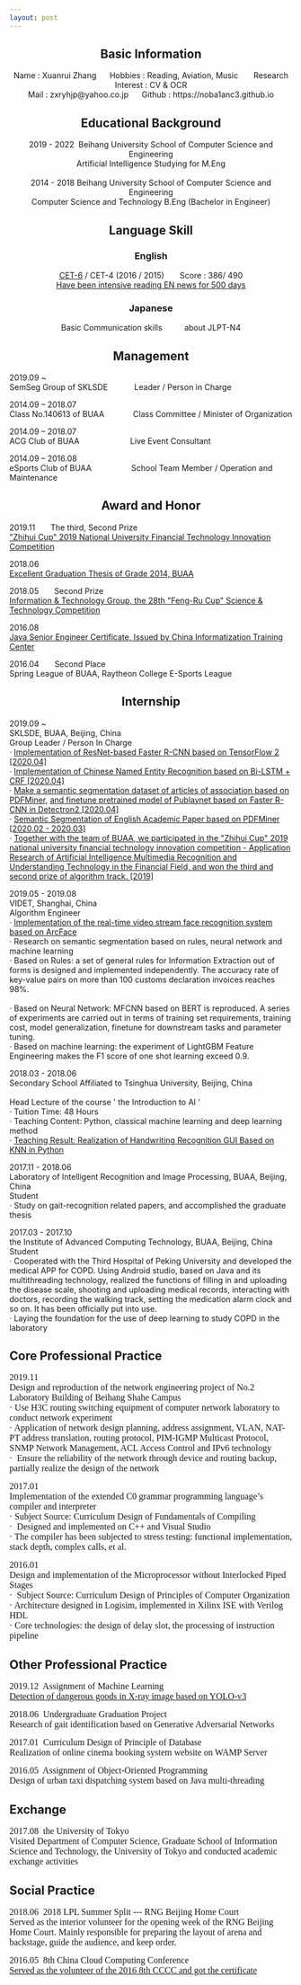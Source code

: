 ```yaml
---
layout: post
---
```


## <center>Basic Information</center>

<center>Name : Xuanrui Zhang      Hobbies : Reading, Aviation, Music       Research Interest : CV & OCR</center>
<center>Mail : zxryhjp@yahoo.co.jp      Github : https://noba1anc3.github.io</center>

## <center>Educational Background</center>

<center>2019 - 2022   Beihang University   School of Computer Science and Engineering</center>
<center>Artificial Intelligence   Studying for M.Eng</center>
<br>
<center>2014 - 2018   Beihang University   School of Computer Science and Engineering</center>
<center>Computer Science and Technology   B.Eng (Bachelor in Engineer)</center>

## <center>Language Skill</center>

### <center>English</center>

<center><a href="http://m.qpic.cn/psc?/fef49446-40e0-48c4-adcc-654c5015022c/90yfO.8bOadXEE4MiHsPn6TyffVgPNmGcjIvjOKMuxcAKJ1BZrBzbZJm2HeN8VaripjDuYYmI8vvcL1pckOBsQ!!/b&bo=VAROBlQETgYRCT4!&rf=viewer_4">CET-6</a> / CET-4 (2016 / 2015) &nbsp;&nbsp;&nbsp;&nbsp;&nbsp; Score : 386/ 490</center>

<center><a href="http://www.github.com/noba1anc3/en_news">
Have been intensive reading EN news for 500 days</a></center>

### <center>Japanese</center>

<center>Basic Communication skills &nbsp;&nbsp;&nbsp;&nbsp;&nbsp;&nbsp;&nbsp;&nbsp; about JLPT-N4</center>

## <center>Management</center>

2019.09 ~  &nbsp;&nbsp;&nbsp;&nbsp;&nbsp;&nbsp;&nbsp;&nbsp;&nbsp;&nbsp;&nbsp;&nbsp;&nbsp;&nbsp;&nbsp;&nbsp; <br>
SemSeg Group of SKLSDE&nbsp;&nbsp;&nbsp;&nbsp;&nbsp;&nbsp;&nbsp;&nbsp;&nbsp;&nbsp;&nbsp; Leader / Person in Charge

2014.09 – 2018.07 &nbsp;&nbsp;&nbsp;&nbsp; <br> Class No.140613 of BUAA &nbsp;&nbsp;&nbsp;&nbsp;&nbsp;&nbsp;&nbsp;&nbsp;&nbsp; &nbsp; Class Committee / Minister of Organization

2014.09 – 2018.07 &nbsp;&nbsp;&nbsp;&nbsp; <br> ACG Club of BUAA &nbsp;&nbsp;&nbsp;&nbsp;&nbsp;&nbsp;&nbsp;&nbsp;&nbsp;&nbsp;&nbsp;&nbsp;&nbsp;&nbsp;&nbsp;&nbsp;&nbsp;&nbsp;&nbsp;&nbsp;&nbsp; Live Event Consultant

2014.09 – 2016.08 &nbsp;&nbsp;&nbsp;&nbsp; <br> eSports Club of BUAA&nbsp;&nbsp;&nbsp;&nbsp;&nbsp;&nbsp;&nbsp;&nbsp;&nbsp;&nbsp;&nbsp;&nbsp;&nbsp;&nbsp;&nbsp;&nbsp;&nbsp; School Team Member / Operation and Maintenance

## <center>Award and Honor</center>

2019.11&nbsp;&nbsp;&nbsp;&nbsp;&nbsp;&nbsp; The third, Second Prize <br>	<a href="http://m.qpic.cn/psc?/fef49446-40e0-48c4-adcc-654c5015022c/90yfO.8bOadXEE4MiHsPn64qNm51rLgAai7.Wdd69I4jNTfeUmBiRviOWdww2JZxEQJ2WmRkpij4t73uFKp6Vw!!/b&bo=CwtABlQM.gYDCc4!&rf=viewer_4">"Zhihui Cup" 2019 National University Financial Technology Innovation Competition</a>

2018.06 <br>	<a href="http://m.qpic.cn/psc?/fef49446-40e0-48c4-adcc-654c5015022c/90yfO.8bOadXEE4MiHsPn0UBm6Jr6mYr41cemrSkByfnoZcEUrB2.JZSuXZOjpIzNLNN3tMV1Ec4flJcMD0RzA!!/b&bo=QAYnCAYN*RADCaM!&rf=viewer_4">Excellent Graduation Thesis of Grade 2014, BUAA</a>

2018.05&nbsp;&nbsp;&nbsp;&nbsp;&nbsp;&nbsp; Second Prize <br>	<a href="http://m.qpic.cn/psc?/fef49446-40e0-48c4-adcc-654c5015022c/90yfO.8bOadXEE4MiHsPn845wJkoLXf*8GIlqmg.rx6CyjvYPYPKxSZOttN3wbat67Qo.E8E*rcVxWZcXaculA!!/b&bo=LgRVAi4EVQIDCSw!&rf=viewer_4">Information & Technology Group, the 28th "Feng-Ru Cup" Science & Technology Competition</a>

2016.08 <br>	<a href="http://m.qpic.cn/psc?/fef49446-40e0-48c4-adcc-654c5015022c/U9VSE8DftkGCrX.UXUSpm2UFWfYyLsEg6F8iU8zxL1WTGl2RrFOJ2ib5l8cb.RpjObT.coav8NyaPXtZ.1fBVuhAYEJ9gc33brtWO*stSCg!/b&bo=VQhABgASgA0ROYo!&rf=viewer_4">Java Senior Engineer Certificate, Issued by China Informatization Training Center</a>

2016.04&nbsp;&nbsp;&nbsp;&nbsp;&nbsp;&nbsp; Second Place <br>	Spring League of BUAA, Raytheon College E-Sports League

## <center>Internship</center>

2019.09 ~ <br>
SKLSDE, BUAA, Beijing, China <br>
	Group Leader / Person In Charge <br>
·	<a href="https://github.com/Noba1anc3/Faster-RCNN-TensorFlow-2">Implementation of ResNet-based Faster R-CNN based on TensorFlow 2 [2020.04]</a><br>
·	<a href="https://github.com/Noba1anc3/CH-NER">Implementation of Chinese Named Entity Recognition based on Bi-LSTM + CRF [2020.04]</a><br>
·	<a href="https://github.com/Noba1anc3/Company-Articles-PDF-SemSeg">Make a semantic segmentation dataset of articles of association based on PDFMiner</a>, <a href="https://github.com/Noba1anc3/Publaynet">and finetune pretrained model of Publaynet based on Faster R-CNN in Detectron2 [2020.04]</a><br>
·	<a href="https://github.com/Noba1anc3/Academic-Paper-PDF-SemSeg">Semantic Segmentation of English Academic Paper based on PDFMiner [2020.02 - 2020.03]</a><br>
·	<a href="http://m.qpic.cn/psc?/fef49446-40e0-48c4-adcc-654c5015022c/90yfO.8bOadXEE4MiHsPn64qNm51rLgAai7.Wdd69I4jNTfeUmBiRviOWdww2JZxEQJ2WmRkpij4t73uFKp6Vw!!/b&bo=CwtABlQM.gYDCc4!&rf=viewer_4">Together with the team of BUAA, we participated in the "Zhihui Cup" 2019 national university financial technology innovation competition - Application Research of Artificial Intelligence Multimedia Recognition and Understanding Technology in the Financial Field, and won the third and second prize of algorithm track. [2019]</a>

2019.05 - 2019.08 <br>
VIDET, Shanghai, China <br>
	Algorithm Engineer <br>
·	<a href="https://github.com/Noba1anc3/ArcFace">Implementation of the real-time video stream face recognition system based on ArcFace</a><br>
·	Research on semantic segmentation based on rules, neural network and machine learning<br>
	·	Based on Rules: a set of general rules for Information Extraction out of forms is designed and implemented independently. The accuracy rate of key-value pairs on more than 100 customs declaration invoices reaches 98%. <br>	
	·	Based on Neural Network: MFCNN based on BERT is reproduced. A series of experiments are carried out in terms of training set requirements, training cost, model generalization, finetune for downstream tasks and parameter tuning.  <br>
	·	Based on machine learning: the experiment of LightGBM Feature Engineering makes the F1 score of one shot learning exceed 0.9.

2018.03 - 2018.06 <br> 
Secondary School Affiliated to Tsinghua University, Beijing, China<br>	
Head Lecture of the course ' the Introduction to AI ' <br>
·	Tuition Time: 48 Hours  <br>
·	Teaching Content: Python, classical machine learning and deep learning method    <br>
·	<a href="http://m.qpic.cn/psc?/fef49446-40e0-48c4-adcc-654c5015022c/90yfO.8bOadXEE4MiHsPn457z3U0oTs*AUAkgXCuuLsfjGQuzy6mTp8G2gtroLc6eSq3NqybzcRBC9K9RnjyNQ!!/b&bo=sgaAAigjIA0RCS4!&rf=viewer_4">Teaching Result: Realization of Handwriting Recognition GUI Based on KNN in Python</a><br>

2017.11 - 2018.06 <br>
Laboratory of Intelligent Recognition and Image Processing, BUAA, Beijing, China<br>
	Student <br>
·	Study on gait-recognition related papers, and accomplished the graduate thesis<br>

2017.03 - 2017.10 <br>
the Institute of Advanced Computing Technology, BUAA, Beijing, China<br>
	Student <br>
·	Cooperated with the Third Hospital of Peking University and developed the medical APP for COPD. Using Android studio, based on Java and its multithreading technology, realized the functions of filling in and uploading the disease scale, shooting and uploading medical records, interacting with doctors, recording the walking track, setting the medication alarm clock and so on. It has been officially put into use.    <br>
·	Laying the foundation for the use of deep learning to study COPD in the laboratory

## Core Professional Practice

<font face="verdana"  size=3>2019.11 <br>                          Design and reproduction of the network engineering project of No.2 Laboratory Building of Beihang Shahe Campus  <br>·	                         Use H3C routing switching equipment of computer network laboratory to conduct network experiment      <br>·	                 Application of network design planning, address assignment, VLAN, NAT-PT address translation, routing protocol, PIM-IGMP Multicast Protocol, SNMP Network Management, ACL Access Control and IPv6 technology <br>·	 Ensure the reliability of the network through device and routing backup, partially realize the design of the network</font>

<font face="verdana"  size=3>2017.01 <br>                                   Implementation of the extended C0 grammar programming language’s compiler and interpreter <br>·	                                  Subject Source: Curriculum Design of Fundamentals of Compiling        <br>·	 Designed and implemented on C++ and Visual Studio <br>·	         The compiler has been subjected to stress testing: functional implementation, stack depth, complex calls, et al.  </font>

<font face="verdana"  size=3>2016.01 <br>                                            Design and implementation of the Microprocessor without Interlocked Piped Stages   <br>·	 Subject Source: Curriculum Design of Principles of Computer Organization        <br>·	  Architecture designed in Logisim, implemented in Xilinx ISE with Verilog HDL <br>·	         Core technologies: the design of delay slot, the processing of instruction pipeline    </font>

## Other Professional Practice

<font face="verdana"  size=3>2019.12 			         Assignment of Machine Learning  <br>
[Detection of dangerous goods in X-ray image based on YOLO-v3](https://github.com/Noba1anc3/yolov3) </font>

<font face="verdana"  size=3>2018.06 			                  Undergraduate Graduation Project <br>
Research of gait identification based on Generative Adversarial Networks </font>

<font face="verdana"  size=3>2017.01 			                           Curriculum Design of Principle of Database <br>                  Realization of online cinema booking system website on WAMP Server </font>

<font face="verdana"  size=3>2016.05 			                           Assignment of Object-Oriented Programming <br>                  Design of urban taxi dispatching system based on Java multi-threading </font>

## Exchange

<font face="verdana"  size=3>2017.08 			                                    the University of Tokyo        <br> 
Visited Department of Computer Science, Graduate School of Information Science and Technology, the University of Tokyo and conducted academic exchange activities </font>

## Social Practice

<font face="verdana"  size=3>2018.06 			                                             2018 LPL Summer Split --- RNG Beijing Home Court <br>Served as the interior volunteer for the opening week of the RNG Beijing Home Court. Mainly responsible for preparing the layout of arena and backstage, guide the audience, and keep order.   </font>

<font face="verdana"  size=3>2016.05 			                                             8th China Cloud Computing Conference <br>
[Served as the volunteer of the 2016 8th CCCC and got the certificate](http://m.qpic.cn/psc?/fef49446-40e0-48c4-adcc-654c5015022c/90yfO.8bOadXEE4MiHsPn*zgMvy1JdwreAOHASXGwARpiDpA7ty3mRM.7*RctmUrFvplblQPiwKziyU*EUmkiA!!/b&bo=VQhABgASgA0RCbo!&rf=viewer_4)   </font>

